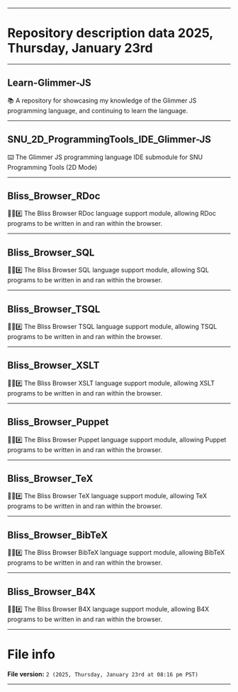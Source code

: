 
***

# Repository description data 2025, Thursday, January 23rd

---

## Learn-Glimmer-JS

📚️ A repository for showcasing my knowledge of the Glimmer JS programming language, and continuing to learn the language. 

---

## SNU_2D_ProgrammingTools_IDE_Glimmer-JS

⌨️ The Glimmer JS programming language IDE submodule for SNU Programming Tools (2D Mode)

---

## Bliss_Browser_RDoc

🌳️🌐️#️⃣️ The Bliss Browser RDoc language support module, allowing RDoc programs to be written in and ran within the browser.

---

## Bliss_Browser_SQL

🌳️🌐️#️⃣️ The Bliss Browser SQL language support module, allowing SQL programs to be written in and ran within the browser.

---

## Bliss_Browser_TSQL

🌳️🌐️#️⃣️ The Bliss Browser TSQL language support module, allowing TSQL programs to be written in and ran within the browser.

---

## Bliss_Browser_XSLT

🌳️🌐️#️⃣️ The Bliss Browser XSLT language support module, allowing XSLT programs to be written in and ran within the browser.

---

## Bliss_Browser_Puppet

🌳️🌐️#️⃣️ The Bliss Browser Puppet language support module, allowing Puppet programs to be written in and ran within the browser.

---

## Bliss_Browser_TeX

🌳️🌐️#️⃣️ The Bliss Browser TeX language support module, allowing TeX programs to be written in and ran within the browser.

---

## Bliss_Browser_BibTeX

🌳️🌐️#️⃣️ The Bliss Browser BibTeX language support module, allowing BibTeX programs to be written in and ran within the browser.

---

## Bliss_Browser_B4X

🌳️🌐️#️⃣️ The Bliss Browser B4X language support module, allowing B4X programs to be written in and ran within the browser.

***

# File info

**File version:** `2 (2025, Thursday, January 23rd at 08:16 pm PST)`

***

